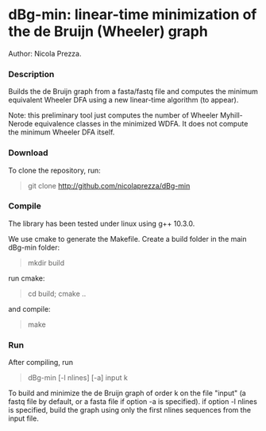 # dBg-min: linear-time minimization of the de Bruijn (Wheeler) graph

Author: Nicola Prezza. 

### Description

Builds the de Bruijn graph from a fasta/fastq file and computes the minimum equivalent Wheeler DFA using a new linear-time algorithm (to appear).

Note: this preliminary tool just computes the number of Wheeler Myhill-Nerode equivalence classes in the minimized WDFA. It does not compute the minimum Wheeler DFA itself. 

### Download

To clone the repository, run:

> git clone http://github.com/nicolaprezza/dBg-min

### Compile

The library has been tested under linux using g++ 10.3.0. 

We use cmake to generate the Makefile. Create a build folder in the main dBg-min folder:

> mkdir build

run cmake:

> cd build; cmake ..

and compile:

> make

### Run

After compiling, run 

>  dBg-min [-l nlines] [-a] input k

To build and minimize the de Bruijn graph of order k on the file "input" (a fastq file by default, or a fasta file if option -a is specified). if option -l nlines is specified, build the graph using only the first nlines sequences from the input file. 
